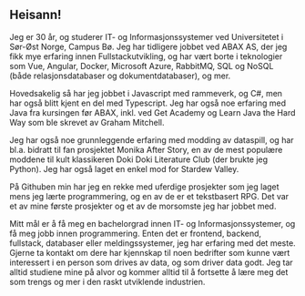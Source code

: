 ## Heisann!

Jeg er 30 år, og studerer IT- og Informasjonssystemer ved Universitetet i Sør-Øst Norge, Campus Bø. Jeg har tidligere jobbet ved ABAX AS, der jeg fikk mye erfaring innen Fullstackutvikling, og har vært borte i teknologier som Vue, Angular, Docker, Microsoft Azure, RabbitMQ, SQL og NoSQL (både relasjonsdatabaser og dokumentdatabaser), og mer.

Hovedsakelig så har jeg jobbet i Javascript med rammeverk, og C#, men har også blitt kjent en del med Typescript. Jeg har også noe erfaring med Java fra kursingen før ABAX, inkl. ved Get Academy og Learn Java the Hard Way som ble skrevet av Graham Mitchell.

Jeg har også noe grunnleggende erfaring med modding av dataspill, og har bl.a. bidratt til fan prosjektet Monika After Story, en av de mest populære moddene til kult klassikeren Doki Doki Literature Club (der brukte jeg Python). Jeg har også laget en enkel mod for Stardew Valley.

På Githuben min har jeg en rekke med uferdige prosjekter som jeg laget mens jeg lærte programmering, og en av de er et tekstbasert RPG. Det var et av mine første prosjekter og et av de morsomste jeg har jobbet med.

Mitt mål er å få meg en bachelorgrad innen IT- og Informasjonssystemer, og få meg jobb innen programmering. Enten det er frontend, backend, fullstack, databaser eller meldingssystemer, jeg har erfaring med det meste. Gjerne ta kontakt om dere har kjennskap til noen bedrifter som kunne vært interessert i en person som drives av data, og som driver data godt. Jeg tar alltid studiene mine på alvor og kommer alltid til å fortsette å lære meg det som trengs og mer i den raskt utviklende industrien.

<!--
**Lars263506/Lars263506** is a ✨ _special_ ✨ repository because its `README.md` (this file) appears on your GitHub profile.

Here are some ideas to get you started:

- 🔭 I’m currently working on ...
- 🌱 I’m currently learning ...
- 👯 I’m looking to collaborate on ...
- 🤔 I’m looking for help with ...
- 💬 Ask me about ...
- 📫 How to reach me: ...
- 😄 Pronouns: ...
- ⚡ Fun fact: ...
-->
